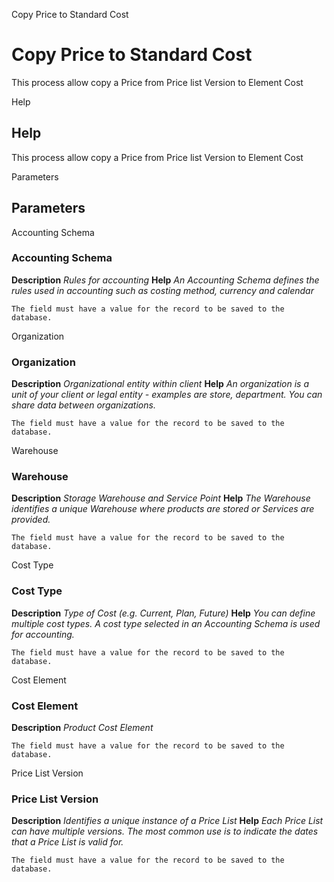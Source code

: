 
Copy Price to Standard Cost
# Copy Price to Standard Cost


This process allow copy a Price from Price list Version to Element Cost

Help
## Help

This process allow copy a Price from Price list Version to Element Cost

Parameters
## Parameters


Accounting Schema
### Accounting Schema

**Description**
 *Rules for accounting*
**Help**
 *An Accounting Schema defines the rules used in accounting such as costing method, currency and calendar*

```
The field must have a value for the record to be saved to the database.
```
Organization
### Organization

**Description**
 *Organizational entity within client*
**Help**
 *An organization is a unit of your client or legal entity - examples are store, department. You can share data between organizations.*

```
The field must have a value for the record to be saved to the database.
```
Warehouse
### Warehouse

**Description**
 *Storage Warehouse and Service Point*
**Help**
 *The Warehouse identifies a unique Warehouse where products are stored or Services are provided.*

```
The field must have a value for the record to be saved to the database.
```
Cost Type
### Cost Type

**Description**
 *Type of Cost (e.g. Current, Plan, Future)*
**Help**
 *You can define multiple cost types. A cost type selected in an Accounting Schema is used for accounting.*

```
The field must have a value for the record to be saved to the database.
```
Cost Element
### Cost Element

**Description**
 *Product Cost Element*

```
The field must have a value for the record to be saved to the database.
```
Price List Version
### Price List Version

**Description**
 *Identifies a unique instance of a Price List*
**Help**
 *Each Price List can have multiple versions.  The most common use is to indicate the dates that a Price List is valid for.*

```
The field must have a value for the record to be saved to the database.
```